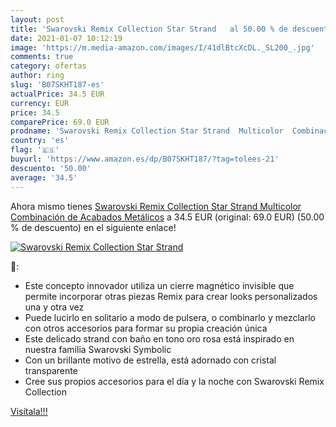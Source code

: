 ```yaml
---
layout: post
title: 'Swarovski Remix Collection Star Strand   al 50.00 % de descuento'
date: 2021-01-07 10:12:19
image: 'https://m.media-amazon.com/images/I/41dlBtcXcDL._SL200_.jpg'
comments: true
category: ofertas
author: ring
slug: 'B07SKHT187-es'
actualPrice: 34.5 EUR
currency: EUR
price: 34.5
comparePrice: 69.0 EUR
prodname: 'Swarovski Remix Collection Star Strand  Multicolor  Combinación de Acabados Metálicos'
country: 'es'
flag: '🇪🇸'
buyurl: 'https://www.amazon.es/dp/B07SKHT187/?tag=tolees-21'
descuento: '50.00'
average: '34.5'
---
```


Ahora mismo tienes [Swarovski Remix Collection Star Strand  Multicolor  Combinación de Acabados Metálicos](https://www.amazon.es/dp/B07SKHT187/?tag=tolees-21) a 34.5 EUR (original: 69.0 EUR) (50.00 %  de descuento) en el siguiente enlace!

[![Swarovski Remix Collection Star Strand  ](https://m.media-amazon.com/images/I/41dlBtcXcDL._SL200_.jpg)](https://www.amazon.es/dp/B07SKHT187/?tag=tolees-21)

🔎:

- Este concepto innovador utiliza un cierre magnético invisible que permite incorporar otras piezas Remix para crear looks personalizados una y otra vez
- Puede lucirlo en solitario a modo de pulsera, o combinarlo y mezclarlo con otros accesorios para formar su propia creación única
- Este delicado strand con baño en tono oro rosa está inspirado en nuestra familia Swarovski Symbolic
- Con un brillante motivo de estrella, está adornado con cristal transparente
- Cree sus propios accesorios para el día y la noche con Swarovski Remix Collection

[Visítala!!!](https://www.amazon.es/dp/B07SKHT187/?tag=tolees-21)
